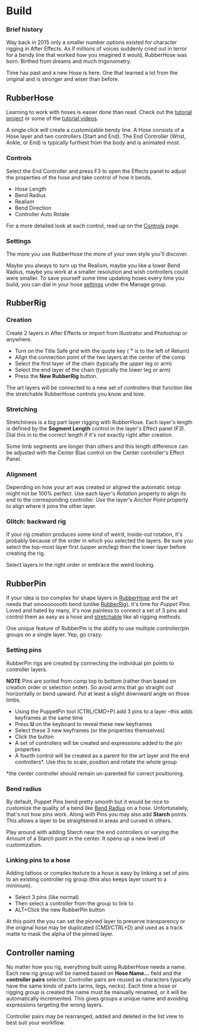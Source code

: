 # Build

<Screenshot 
    url="/rubberhose2/build-buttons.png" 
    alt="RH2 build buttons"
    width="800px" />



### Brief history
Way back in 2015 only a smaller number options existed for character rigging in After Effects. As if millions of voices suddenly cried out in terror for a bendy line that worked how you imagined it would, RubberHose was born. Birthed from dreams and much trigonometry.

Time has past and a new Hose is here. One that learned a lot from the original and is stronger and wiser than before. 

<Screenshot 
    url="/rubberhose2/build-hose.gif" 
    alt="RH2 build buttons"
    width="500px" 
    center />



<Screenshot 
    url="/rubberhose2/icon/RubberHose.svg" 
    alt="Create RubberHose" 
    width="80px"
    toolbar />

## RubberHose
Learning to work with hoses is easier done than read. Check out the [tutorial project](.#tutorial-project) or some of the [tutorial videos](tutorials).

A single click will create a customizable bendy line. A Hose consists of a Hose layer and two controllers (Start and End). The End Controller (Wrist, Ankle, or End) is typically furthest from the body and is animated most. 

### Controls
Select the End Controller and press F3 to open the Effects panel to adjust the properties of the hose and take control of how it bends.

- Hose Length
- Bend Radius
- Realism
- Bend Direction
- Controller Auto Rotate
  
For a more detailed look at each control, read up on the [Controls](./controls) page.

### Settings
The more you use RubberHose the more of your own style you'll discover. 

Maybe you always to turn up the Realism, maybe you like a lower Bend Radius, maybe you work at a smaller resolution and wish controllers could were smaller. To save yourself some time updating hoses every time you build, you can dial in your hose [settings](./manage.html#settings) under the Manage group.


<Screenshot 
    url="/rubberhose2/icon/RubberRig.svg" 
    alt="Create RubberHose" 
    width="80px"
    toolbar />

## RubberRig
<Screenshot 
    url="/rubberhose2/build-rig.gif" 
    alt="RH2 build RubberRig"
    width="500px" 
    center />

### Creation
Create 2 layers in After Effects or import from Illustrator and Photoshop or anywhere.

- Turn on the Title Safe grid with the quote key ( **"** is to the left of Return)
- Align the connection point of the two layers at the center of the comp
- Select the first layer of the chain (typically the *upper* leg or arm) 
- Select the end layer of the chain (typically the *lower* leg or arm)
- Press the **New RubberRig** button.
  
The art layers will be connected to a new set of controllers that function like the stretchable RubberHose controls you know and love. 

<Screenshot 
    url="/rubberhose2/build-rig-stretch.gif" 
    alt="Stretch RubberRig"
    width="400px" 
    left />

### Stretching
Stretchiness is a big part layer rigging with RubberHose. Each layer's length is defined by the **Segment Length** control in the layer's Effect panel (F3). Dial this in to the correct length if it's not exactly right after creation.

Some limb segments are longer than others and this length difference can be adjusted with the Center Bias control on the Center controller's Effect Panel.

<Screenshot 
    url="/rubberhose2/build-rig-alignment.gif" 
    alt="Align RubberRig"
    width="400px" 
    left />

### Alignment
Depending on how your art was created or aligned the automatic setup might not be 100% perfect. Use each layer's *Rotation* property to align its end to the corresponding controller. Use the layer's *Anchor Point* property to align where it joins the other layer.

<Screenshot 
    url="/rubberhose2/build-rig-backward.gif" 
    alt="Backward RubberRig"
    width="400px" 
    left />

### Glitch: backward rig
If your rig creation produces some kind of weird, inside-out rotation, it's probably because of the order in which you selected the layers. Be sure you select the top-most layer first (upper arm/leg) then the lower layer before creating the rig. 

Select layers in the right order or embrace the weird looking.

<Screenshot 
    url="/rubberhose2/icon/RubberPin.svg" 
    alt="Create RubberHose" 
    width="80px"
    toolbar />

## RubberPin

<Screenshot 
    url="/rubberhose2/build-pin.gif" 
    alt="RH2 build RubberPin"
    width="500px" 
    center />

If your idea is too complex for shape layers in [RubberHose](#rubberhose) and the art needs that smoooooooth bend (unlike [RubberRig](#rubberrig)), it's time for *Puppet Pins*. Loved and hated by many, it's now painless to connect a set of 3 pins and control them as easy as a hose and [stretchable](#stretching) like all rigging methods. 

One unique feature of RubberPin is the ability to use multiple controller/pin groups on a single layer. Yep, go crazy.


### Setting pins

<Screenshot 
    url="/rubberhose2/build-pin-create.gif" 
    alt="Build RubberPin"
    width="400px" 
    right />

RubberPin rigs are created by connecting the individual pin points to controller layers.

**NOTE** Pins are sorted from comp top to bottom (rather than based on creation order or selection order). So avoid arms that go straight out horizontally or bend upward. Put at least a slight downward angle on those limbs. 

- Using the PuppetPin tool (CTRL/CMD+P) add 3 pins to a layer –this adds keyframes at the same time
- Press **U** on the keyboard to reveal these new keyframes
- Select these 3 new keyframes (or the properties themselves)
- Click the button
- A set of controllers will be created and expressions added to the pin properties
- A fourth control will be created as a parent for the art layer and the end controllers*. Use this to scale, position and rotate the whole group

*the center controller should remain un-parented for correct positioning.



### Bend radius

<Screenshot 
    url="/rubberhose2/build-pin-starch.gif" 
    alt="RubberPin starch"
    width="400px" 
    right />

By default, Puppet Pins bend pretty smooth but it would be nice to customize the quality of a bend like [Bend Radius](./controls.html#bend-radius) on a hose. Unfortunately, that's not how pins work. Along with Pins you may also add **Starch** points. This allows a layer to be straightened in areas and curved in others. 

Play around with adding Starch near the end controllers or varying the Amount of a Starch point in the center. It opens up a new level of customization. 



### Linking pins to a hose

<Screenshot 
    url="/rubberhose2/build-pin-overlay.gif" 
    alt="RubberPin linked to hose"
    width="400px" 
    right />

Adding tattoos or complex texture to a hose is easy by linking a set of pins to an existing controller rig group (this also keeps layer count to a minimum).

- Select 3 pins (like normal)
- Then select a controller from the group to link to
- ALT+Click the new RubberPin button

At this point the you can set the pinned layer to preserve transparency or the original hose may be duplicated (CMD/CTRL+D) and used as a track matte to mask the alpha of the pinned layer.


## Controller naming

<Screenshot 
    url="/rubberhose2/build-naming.png" 
    alt="Controller naming"
    width="350px" 
    right />

No matter how you rig, everything built using RubberHose needs a name. Each new rig group will be named based on **Hose Name…** field and the **controller pairs** selector. Controller pairs are reused as characters typically have the same kinds of parts (arms, legs, necks).
Each time a hose or rigging group is created the name must be manually renamed, or it will be automatically incremented. This gives groups a unique name and avoiding expressions targeting the wrong layers.

Controller pairs may be rearranged, added and deleted in the list view to best suit your workflow. 
